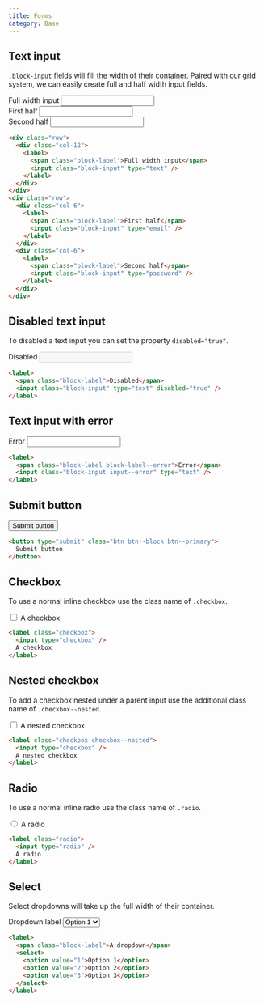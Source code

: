 ```yaml
---
title: Forms
category: Base
---
```


## Text input

`.block-input` fields will fill the width of their container. Paired with our grid system, we can easily create full and half width input fields.

<div class="row">
  <div class="col-12">
    <label>
      <span class="block-label">Full width input</span>
      <input class="block-input" type="text" />
    </label>
  </div>
</div>
<div class="row">
  <div class="col-6">
    <label>
      <span class="block-label">First half</span>
      <input class="block-input" type="email" />
    </label>
  </div>
  <div class="col-6">
    <label>
      <span class="block-label">Second half</span>
      <input class="block-input" type="password" />
    </label>
  </div>
</div>

```html
<div class="row">
  <div class="col-12">
    <label>
      <span class="block-label">Full width input</span>
      <input class="block-input" type="text" />
    </label>
  </div>
</div>
<div class="row">
  <div class="col-6">
    <label>
      <span class="block-label">First half</span>
      <input class="block-input" type="email" />
    </label>
  </div>
  <div class="col-6">
    <label>
      <span class="block-label">Second half</span>
      <input class="block-input" type="password" />
    </label>
  </div>
</div>
```

## Disabled text input

To disabled a text input you can set the property `disabled="true"`.

<label>
  <span class="block-label">Disabled</span>
  <input class="block-input" type="text" disabled="true" />
</label>

```html
<label>
  <span class="block-label">Disabled</span>
  <input class="block-input" type="text" disabled="true" />
</label>
```

## Text input with error

<label>
  <span class="block-label block-label--error">Error</span>
  <input class="block-input input--error" type="text" />
</label>

```html
<label>
  <span class="block-label block-label--error">Error</span>
  <input class="block-input input--error" type="text" />
</label>
```

## Submit button

<button type="submit" class="btn btn--block btn--primary">
  Submit button
</button>

```html
<button type="submit" class="btn btn--block btn--primary">
  Submit button
</button>
```

## Checkbox

To use a normal inline checkbox use the class name of `.checkbox`.

<label class="checkbox">
  <input type="checkbox" />
  A checkbox
</label>

```html
<label class="checkbox">
  <input type="checkbox" />
  A checkbox
</label>
```

## Nested checkbox

To add a checkbox nested under a parent input use the additional class name of `.checkbox--nested`.

<label class="checkbox checkbox--nested">
  <input type="checkbox" />
  A nested checkbox
</label>

```html
<label class="checkbox checkbox--nested">
  <input type="checkbox" />
  A nested checkbox
</label>
```

## Radio

To use a normal inline radio use the class name of `.radio`.

<label class="radio">
  <input type="radio" />
  A radio
</label>

```html
<label class="radio">
  <input type="radio" />
  A radio
</label>
```

## Select

Select dropdowns will take up the full width of their container.

<label>
  <span class="block-label">Dropdown label</span>
  <select>
    <option value="1">Option 1</option>
    <option value="2">Option 2</option>
    <option value="3">Option 3</option>
  </select>
</label>

```html
<label>
  <span class="block-label">A dropdown</span>
  <select>
    <option value="1">Option 1</option>
    <option value="2">Option 2</option>
    <option value="3">Option 3</option>
  </select>
</label>
```
